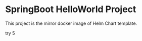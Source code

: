 # SpringBoot HelloWorld Project
 
This project is the mirror docker image of Helm Chart template.

try 5
